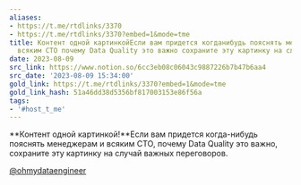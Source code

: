 ```yaml
---
aliases:
- https://t.me/rtdlinks/3370
- https://t.me/rtdlinks/3370?embed=1&mode=tme
title: Контент одной картинкойЕсли вам придется когданибудь пояснять менеджерам и
  всяким CTO почему Data Quality это важно сохраните эту картинку на случай в
date: 2023-08-09
src_link: https://www.notion.so/6cc3eb08c06043c9887226b7b47b6aa4
src_date: '2023-08-09 15:34:00'
gold_link: https://t.me/rtdlinks/3370?embed=1&mode=tme
gold_link_hash: 51a46dd38d5356bf817003153e86f56a
tags:
- '#host_t_me'
---
```


**Контент одной картинкой!**Если вам придется когда-нибудь пояснять менеджерам и всяким CTO, почему Data Quality это важно, сохраните эту картинку на случай важных переговоров.   
  
  
[@ohmydataengineer](https://t.me/ohmydataengineer)